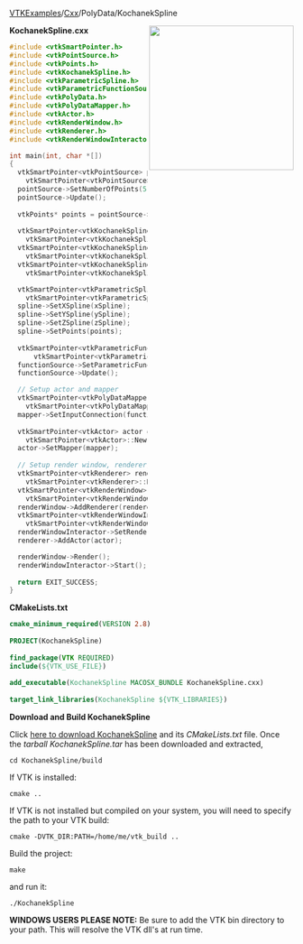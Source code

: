 [VTKExamples](Home)/[Cxx](Cxx)/PolyData/KochanekSpline

<img align="right" src="https://github.com/lorensen/VTKExamples/raw/master/Testing/Baseline/PolyData/TestKochanekSpline.png" width="256" />

**KochanekSpline.cxx**
```c++
#include <vtkSmartPointer.h>
#include <vtkPointSource.h>
#include <vtkPoints.h>
#include <vtkKochanekSpline.h>
#include <vtkParametricSpline.h>
#include <vtkParametricFunctionSource.h>
#include <vtkPolyData.h>
#include <vtkPolyDataMapper.h>
#include <vtkActor.h>
#include <vtkRenderWindow.h>
#include <vtkRenderer.h>
#include <vtkRenderWindowInteractor.h>

int main(int, char *[])
{
  vtkSmartPointer<vtkPointSource> pointSource = 
    vtkSmartPointer<vtkPointSource>::New();
  pointSource->SetNumberOfPoints(5);
  pointSource->Update();
  
  vtkPoints* points = pointSource->GetOutput()->GetPoints();
    
  vtkSmartPointer<vtkKochanekSpline> xSpline = 
    vtkSmartPointer<vtkKochanekSpline>::New();
  vtkSmartPointer<vtkKochanekSpline> ySpline = 
    vtkSmartPointer<vtkKochanekSpline>::New();
  vtkSmartPointer<vtkKochanekSpline> zSpline = 
    vtkSmartPointer<vtkKochanekSpline>::New();

  vtkSmartPointer<vtkParametricSpline> spline = 
    vtkSmartPointer<vtkParametricSpline>::New();
  spline->SetXSpline(xSpline);
  spline->SetYSpline(ySpline);
  spline->SetZSpline(zSpline);
  spline->SetPoints(points);
  
  vtkSmartPointer<vtkParametricFunctionSource> functionSource = 
      vtkSmartPointer<vtkParametricFunctionSource>::New();
  functionSource->SetParametricFunction(spline);
  functionSource->Update();

  // Setup actor and mapper
  vtkSmartPointer<vtkPolyDataMapper> mapper = 
    vtkSmartPointer<vtkPolyDataMapper>::New();
  mapper->SetInputConnection(functionSource->GetOutputPort());
  
  vtkSmartPointer<vtkActor> actor = 
    vtkSmartPointer<vtkActor>::New();
  actor->SetMapper(mapper);
  
  // Setup render window, renderer, and interactor
  vtkSmartPointer<vtkRenderer> renderer = 
    vtkSmartPointer<vtkRenderer>::New();
  vtkSmartPointer<vtkRenderWindow> renderWindow = 
    vtkSmartPointer<vtkRenderWindow>::New();
  renderWindow->AddRenderer(renderer);
  vtkSmartPointer<vtkRenderWindowInteractor> renderWindowInteractor = 
    vtkSmartPointer<vtkRenderWindowInteractor>::New();
  renderWindowInteractor->SetRenderWindow(renderWindow);
  renderer->AddActor(actor);

  renderWindow->Render();
  renderWindowInteractor->Start();
  
  return EXIT_SUCCESS;
}
```
**CMakeLists.txt**
```cmake
cmake_minimum_required(VERSION 2.8)
 
PROJECT(KochanekSpline)
 
find_package(VTK REQUIRED)
include(${VTK_USE_FILE})
 
add_executable(KochanekSpline MACOSX_BUNDLE KochanekSpline.cxx)
 
target_link_libraries(KochanekSpline ${VTK_LIBRARIES})
```

**Download and Build KochanekSpline**

Click [here to download KochanekSpline](https://github.com/lorensen/VTKWikiExamplesTarballs/raw/master/KochanekSpline.tar) and its *CMakeLists.txt* file.
Once the *tarball KochanekSpline.tar* has been downloaded and extracted,
```
cd KochanekSpline/build 
```
If VTK is installed:
```
cmake ..
```
If VTK is not installed but compiled on your system, you will need to specify the path to your VTK build:
```
cmake -DVTK_DIR:PATH=/home/me/vtk_build ..
```
Build the project:
```
make
```
and run it:
```
./KochanekSpline
```
**WINDOWS USERS PLEASE NOTE:** Be sure to add the VTK bin directory to your path. This will resolve the VTK dll's at run time.

